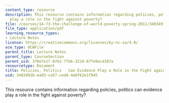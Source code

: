 ```yaml
---
content_type: resource
description: This resource contains information regarding policies, politics can evidence
  play a role in the fight against poverty?
file: /courses/14-73-the-challenge-of-world-poverty-spring-2011/3403491bea93ca57cedd4a6f62e1f945_MIT14_73S11_Lec25_slides.pdf
file_type: application/pdf
learning_resource_types:
- Lecture Notes
license: https://creativecommons.org/licenses/by-nc-sa/4.0/
ocw_type: OCWFile
parent_title: Lecture Notes
parent_type: CourseSection
parent_uid: 370e7e17-0762-7fb6-3218-87fe9acd107a
resourcetype: Document
title: Policies, Politics   Can Evidence Play a Role in the Fight against Poverty?
uid: 3403491b-ea93-ca57-cedd-4a6f62e1f945
---
```

This resource contains information regarding policies, politics can evidence play a role in the fight against poverty?